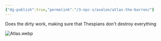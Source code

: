 ```yaml
---
{"dg-publish":true,"permalink":"/3-npc-s/avalon/atlas-the-barron/"}
---
```


Does the dirty work, making sure that Thespians don't destroy everything



![Atlas.webp](/img/user/Images/Atlas.webp)